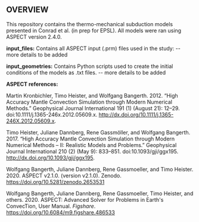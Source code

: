 ## OVERVIEW

This repository contains the thermo-mechanical subduction models presented in Conrad et al. (in prep for EPSL). All models were ran using ASPECT version 2.4.0. 

**input_files:**  Contains all ASPECT input (.prm) files used in the study:
-- more details to be added

**input_geometries:** Contains Python scripts used to create the initial conditions of the models as .txt files. 
-- more details to be added 

**ASPECT references:**

Martin Kronbichler, Timo Heister, and Wolfgang Bangerth. 2012. “High Accuracy Mantle Convection Simulation through Modern Numerical Methods.” Geophysical Journal International 191 (1) (August 21): 12–29. doi:10.1111/j.1365-246x.2012.05609.x. http://dx.doi.org/10.1111/j.1365-246X.2012.05609.x.

Timo Heister, Juliane Dannberg, Rene Gassmöller, and Wolfgang Bangerth. 2017. “High Accuracy Mantle Convection Simulation through Modern Numerical Methods – II: Realistic Models and Problems.” Geophysical Journal International 210 (2) (May 9): 833–851. doi:10.1093/gji/ggx195. http://dx.doi.org/10.1093/gji/ggx195.

Wolfgang Bangerth, Juliane Dannberg, Rene Gassmoeller, and Timo Heister. 2020. ASPECT v2.1.0. (version v2.1.0). Zenodo. https://doi.org/10.5281/zenodo.2653531

Wolfgang Bangerth, Juliane Dannberg, Rene Gassmoeller, Timo Heister, and others. 2020. ASPECT: Advanced Solver for Problems in Earth's ConvecTion, User Manual. <i>Figshare</i>. https://doi.org/10.6084/m9.figshare.486533
